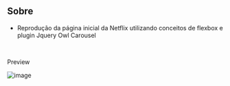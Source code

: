 ## Sobre
* Reprodução da página inicial da Netflix utilizando conceitos de flexbox e plugin Jquery Owl Carousel 
<br>
<p>Preview</p>
<img src="https://i.ibb.co/W092LSj/imagem.png" alt="image" border="0">

